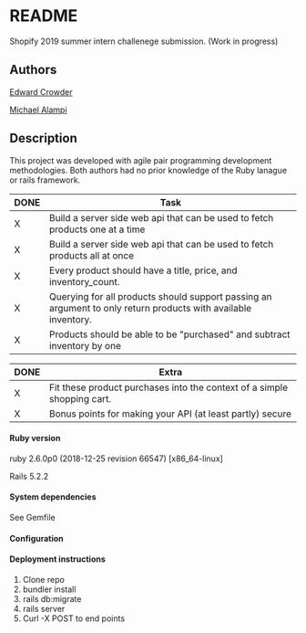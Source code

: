 # README
Shopify 2019 summer intern challenege submission. (Work in progress)

## Authors
[Edward Crowder](https://github.com/crowdere) 

[Michael Alampi](https://github.com/alampim)

## Description
This project was developed with agile pair programming development methodologies. Both authors had no prior knowledge of the Ruby lanague or rails framework. 


DONE | Task
--- | ---
X | Build a server side web api that can be used to fetch products one at a time 
X | Build a server side web api that can be used to fetch products all at once 
X | Every product should have a title, price, and inventory_count.
X | Querying for all products should support passing an argument to only return products with available inventory.
X | Products should be able to be "purchased" and subtract inventory by one

DONE | Extra
--- | ---
X | Fit these product purchases into the context of a simple shopping cart.
X | Bonus points for making your API (at least partly) secure


#### Ruby version

ruby 2.6.0p0 (2018-12-25 revision 66547) [x86_64-linux]

Rails 5.2.2

#### System dependencies

See Gemfile
  
#### Configuration
	
#### Deployment instructions

  1. Clone repo
  2. bundler install
  3. rails db:migrate
  4. rails server
  5. Curl -X POST to end points
